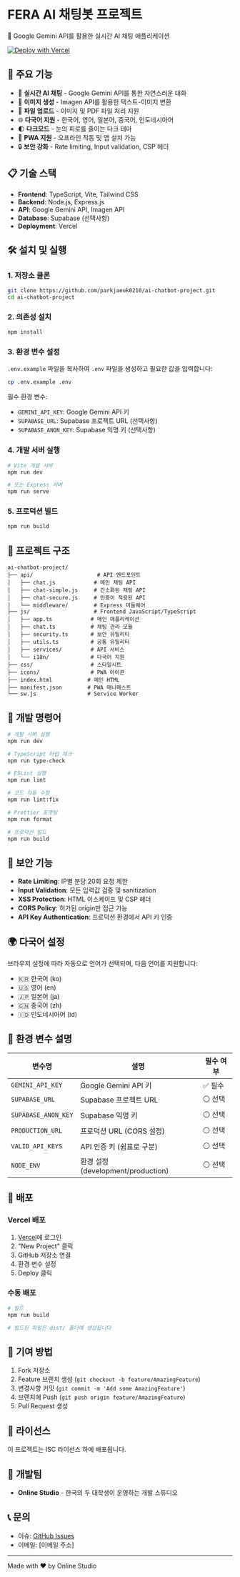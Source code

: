 # FERA AI 채팅봇 프로젝트

🤖 Google Gemini API를 활용한 실시간 AI 채팅 애플리케이션

[![Deploy with Vercel](https://vercel.com/button)](https://vercel.com/new/clone?repository-url=https://github.com/parkjaeuk0210/ai-chatbot-project)

## 🚀 주요 기능

- 💬 **실시간 AI 채팅** - Google Gemini API를 통한 자연스러운 대화
- 🎨 **이미지 생성** - Imagen API를 활용한 텍스트-이미지 변환
- 📄 **파일 업로드** - 이미지 및 PDF 파일 처리 지원
- 🌐 **다국어 지원** - 한국어, 영어, 일본어, 중국어, 인도네시아어
- 🌓 **다크모드** - 눈의 피로를 줄이는 다크 테마
- 📱 **PWA 지원** - 오프라인 작동 및 앱 설치 가능
- 🔒 **보안 강화** - Rate limiting, Input validation, CSP 헤더

## 📋 기술 스택

- **Frontend**: TypeScript, Vite, Tailwind CSS
- **Backend**: Node.js, Express.js
- **API**: Google Gemini API, Imagen API
- **Database**: Supabase (선택사항)
- **Deployment**: Vercel

## 🛠️ 설치 및 실행

### 1. 저장소 클론
```bash
git clone https://github.com/parkjaeuk0210/ai-chatbot-project.git
cd ai-chatbot-project
```

### 2. 의존성 설치
```bash
npm install
```

### 3. 환경 변수 설정
`.env.example` 파일을 복사하여 `.env` 파일을 생성하고 필요한 값을 입력합니다:

```bash
cp .env.example .env
```

필수 환경 변수:
- `GEMINI_API_KEY`: Google Gemini API 키
- `SUPABASE_URL`: Supabase 프로젝트 URL (선택사항)
- `SUPABASE_ANON_KEY`: Supabase 익명 키 (선택사항)

### 4. 개발 서버 실행
```bash
# Vite 개발 서버
npm run dev

# 또는 Express 서버
npm run serve
```

### 5. 프로덕션 빌드
```bash
npm run build
```

## 📁 프로젝트 구조

```
ai-chatbot-project/
├── api/                    # API 엔드포인트
│   ├── chat.js            # 메인 채팅 API
│   ├── chat-simple.js     # 간소화된 채팅 API
│   ├── chat-secure.js     # 인증이 적용된 API
│   └── middleware/        # Express 미들웨어
├── js/                    # Frontend JavaScript/TypeScript
│   ├── app.ts            # 메인 애플리케이션
│   ├── chat.ts           # 채팅 관리 모듈
│   ├── security.ts       # 보안 유틸리티
│   ├── utils.ts          # 공통 유틸리티
│   ├── services/         # API 서비스
│   └── i18n/             # 다국어 지원
├── css/                  # 스타일시트
├── icons/                # PWA 아이콘
├── index.html           # 메인 HTML
├── manifest.json        # PWA 매니페스트
└── sw.js                # Service Worker

```

## 🔧 개발 명령어

```bash
# 개발 서버 실행
npm run dev

# TypeScript 타입 체크
npm run type-check

# ESLint 실행
npm run lint

# 코드 자동 수정
npm run lint:fix

# Prettier 포맷팅
npm run format

# 프로덕션 빌드
npm run build
```

## 🔐 보안 기능

- **Rate Limiting**: IP별 분당 20회 요청 제한
- **Input Validation**: 모든 입력값 검증 및 sanitization
- **XSS Protection**: HTML 이스케이프 및 CSP 헤더
- **CORS Policy**: 허가된 origin만 접근 가능
- **API Key Authentication**: 프로덕션 환경에서 API 키 인증

## 🌍 다국어 설정

브라우저 설정에 따라 자동으로 언어가 선택되며, 다음 언어를 지원합니다:
- 🇰🇷 한국어 (ko)
- 🇺🇸 영어 (en)
- 🇯🇵 일본어 (ja)
- 🇨🇳 중국어 (zh)
- 🇮🇩 인도네시아어 (id)

## 📝 환경 변수 설명

| 변수명 | 설명 | 필수 여부 |
|--------|------|----------|
| `GEMINI_API_KEY` | Google Gemini API 키 | ✅ 필수 |
| `SUPABASE_URL` | Supabase 프로젝트 URL | ⚪ 선택 |
| `SUPABASE_ANON_KEY` | Supabase 익명 키 | ⚪ 선택 |
| `PRODUCTION_URL` | 프로덕션 URL (CORS 설정) | ⚪ 선택 |
| `VALID_API_KEYS` | API 인증 키 (쉼표로 구분) | ⚪ 선택 |
| `NODE_ENV` | 환경 설정 (development/production) | ⚪ 선택 |

## 🚀 배포

### Vercel 배포
1. [Vercel](https://vercel.com)에 로그인
2. "New Project" 클릭
3. GitHub 저장소 연결
4. 환경 변수 설정
5. Deploy 클릭

### 수동 배포
```bash
# 빌드
npm run build

# 빌드된 파일은 dist/ 폴더에 생성됩니다
```

## 🤝 기여 방법

1. Fork 저장소
2. Feature 브랜치 생성 (`git checkout -b feature/AmazingFeature`)
3. 변경사항 커밋 (`git commit -m 'Add some AmazingFeature'`)
4. 브랜치에 Push (`git push origin feature/AmazingFeature`)
5. Pull Request 생성

## 📄 라이선스

이 프로젝트는 ISC 라이선스 하에 배포됩니다.

## 👥 개발팀

- **Online Studio** - 한국의 두 대학생이 운영하는 개발 스튜디오

## 📞 문의

- 이슈: [GitHub Issues](https://github.com/parkjaeuk0210/ai-chatbot-project/issues)
- 이메일: [이메일 주소]

---

Made with ❤️ by Online Studio